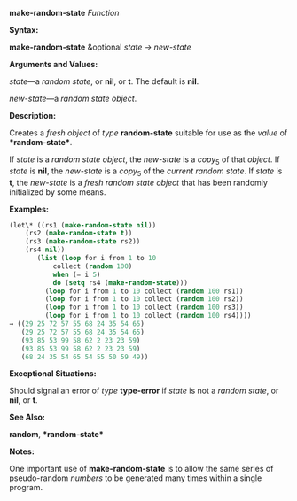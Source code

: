 **make-random-state** *Function* 



**Syntax:** 



**make-random-state** &amp;optional *state → new-state* 



**Arguments and Values:** 



*state*—a *random state*, or **nil**, or **t**. The default is **nil**. 



*new-state*—a *random state object*. 



**Description:** 



Creates a *fresh object* of *type* **random-state** suitable for use as the *value* of **\*random-state\***. 



If *state* is a *random state object*, the *new-state* is a *copy*<sub>5</sub> of that *object*. If *state* is **nil**, the *new-state* is a *copy*<sub>5</sub> of the *current random state*. If *state* is **t**, the *new-state* is a *fresh random state object* that has been randomly initialized by some means. 



**Examples:**
```lisp
(let\* ((rs1 (make-random-state nil)) 
	(rs2 (make-random-state t)) 
	(rs3 (make-random-state rs2)) 
	(rs4 nil)) 
       (list (loop for i from 1 to 10 
		   collect (random 100) 
		   when (= i 5) 
		   do (setq rs4 (make-random-state))) 
	     (loop for i from 1 to 10 collect (random 100 rs1)) 
	     (loop for i from 1 to 10 collect (random 100 rs2)) 
	     (loop for i from 1 to 10 collect (random 100 rs3)) 
	     (loop for i from 1 to 10 collect (random 100 rs4)))) 
→ ((29 25 72 57 55 68 24 35 54 65) 
   (29 25 72 57 55 68 24 35 54 65) 
   (93 85 53 99 58 62 2 23 23 59) 
   (93 85 53 99 58 62 2 23 23 59) 
   (68 24 35 54 65 54 55 50 59 49)) 
```
**Exceptional Situations:** 



Should signal an error of *type* **type-error** if *state* is not a *random state*, or **nil**, or **t**. 



**See Also:** 



**random**, **\*random-state\*** 







 



 



**Notes:** 



One important use of **make-random-state** is to allow the same series of pseudo-random *numbers* to be generated many times within a single program. 



